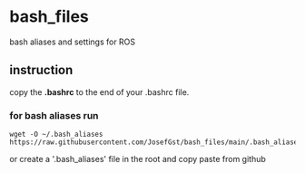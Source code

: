 # bash_files
bash aliases and settings for ROS

## instruction
copy the **.bashrc** to the end of your .bashrc file. 

### for bash aliases run
    wget -O ~/.bash_aliases https://raw.githubusercontent.com/JosefGst/bash_files/main/.bash_aliases

or create a '.bash_aliases' file in the root and copy paste from github
